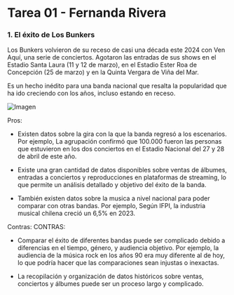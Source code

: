 # Tarea 01 - Fernanda Rivera

### 1. El éxito de Los Bunkers
Los Bunkers volvieron de su receso de casi una década este 2024 con 
Ven Aquí, una serie de conciertos. Agotaron las entradas de sus shows en el Estadio Santa Laura (11 y 12 de marzo), en el Estadio Ester Roa de Concepción (25 de marzo) y en la Quinta Vergara de Viña del Mar. 

Es un hecho inédito para una banda nacional que resalta la popularidad que ha ido creciendo con los años, incluso estando en receso.

![Imagen](https://www.radiomontecarlo.cl/wp-content/uploads/2023/08/unnamed.jpg)

Pros:
- Existen datos sobre la gira con la que la banda regresó a los escenarios. Por ejemplo, La agrupación confirmó que 100.000 fueron las personas que estuvieron en los dos conciertos en el Estadio Nacional del 27 y 28 de abril de este año.

- Existe una gran cantidad de datos disponibles sobre ventas de álbumes, entradas a conciertos y reproducciones en plataformas de streaming, lo que permite un análisis detallado y objetivo del éxito de la banda. 

- También existen datos sobre la musica a nivel nacional para poder comparar con otras bandas. Por ejemplo, Según IFPI, la industria musical chilena creció un 6,5% en 2023.

Contras:
CONTRAS:
- Comparar el éxito de diferentes bandas puede ser complicado debido a diferencias en el tiempo, género, y audiencia objetivo. Por ejemplo, la audiencia de la música rock en los años 90 era muy diferente al de hoy, lo que podría hacer que las comparaciones sean injustas o inexactas.

- La recopilación y organización de datos históricos sobre ventas, conciertos y álbumes puede ser un proceso largo y complicado.